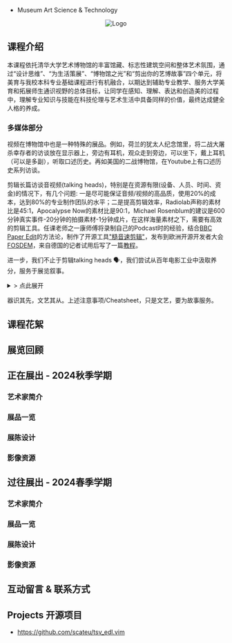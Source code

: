  - Museum Art Science & Technology

<p align="center">
  <img style="max-width:400px" src="https://mast-thu.github.io/logo.png" alt="Logo"/>
</p>

## 课程介绍

本课程依托清华大学艺术博物馆的丰富馆藏、标志性建筑空间和整体艺术氛围，通过“设计思维”、“为生活策展”、“博物馆之光”和“剪出你的艺博故事”四个单元，将美育与我校本科专业基础课程进行有机融合，以期达到辅助专业教学、服务大学美育和拓展师生通识视野的总体目标，让同学在感知、理解、表达和创造美的过程中，理解专业知识与技能在科技伦理与艺术生活中具备同样的价值，最终达成健全人格的养成。


### 多媒体部分

视频在博物馆中也是一种特殊的展品。例如，荷兰的犹太人纪念馆里，将二战大屠杀幸存者的访谈放在显示器上，旁边有耳机，观众走到旁边，可以坐下，戴上耳机（可以是多副），听取口述历史。再如美国的二战博物馆，在Youtube上有口述历史系列访谈。

剪辑长篇访谈音视频(talking heads)，特别是在资源有限(设备、人员、时间、资金)的情况下，有几个问题: 一是尽可能保证音频/视频的高品质，使用20%的成本，达到80%的专业制作团队的水平；二是提高剪辑效率，Radiolab声称的素材比是45:1，Apocalypse Now的素材比是90:1，Michael Rosenblum的建议是600分钟真实事件-20分钟的拍摄素材-1分钟成片，在这样海量素材之下，需要有高效的剪辑工具。任课老师之一康师傅将录制自己的Podcast时的经验，结合[BBC Paper Edit](https://bbcnewslabs.co.uk/projects/digital-paper-edit/)的方法论，制作了开源工具["糙音速剪辑"](https://github.com/scateu/tsv_edl.vim)，发布到欧洲开源开发者大会[FOSDEM](https://fosdem.org/2024/schedule/event/fosdem-2024-2804-edit-video-audio-with-or-without-vim/)，来自德国的记者试用后写了一篇[教程](https://zerwuerfnis.org/paper-cut-audio-editing-for-radio-journalism)。



进一步，我们不止于剪辑talking heads 🗣️，我们尝试从百年电影工业中汲取养分，服务于展览叙事。

<details markdown="1"><summary> > 点此展开 </summary>

 - 多机位(Multicam): 采访中多机位的必要性: 把说话过程剪断，会使人的变化显得跳跃。而人类的视觉对于小的变化很敏感，但对于大的角度变化(大于30度的机位变化，30度原则)反而可以接受。在谈话的剪断跳跃点需要切到另一台摄像机，才能显得比较自然。
 - 多机位-好声音: 使用另一只手机作为录音机，近场收声。以击掌代替场记版🎬
 - 180度原则(不要越轴)，30度原则(机位变化要大)
 - 景别: 如音阶，不要跑调，记住各景别的高度(下缘)，如CU(到肩)，BCU(Big Close-Up, 也称Choke，掐脖)，ECU(Extreme CU, 也称意大利西部片CU，只拍眼)，MS，WS等。尽可能使用标准景别语言。
 - Interview的拍法 - BBC的Mojo持机法: 左手抱在右腋下撑住右肘，右手持手机(镜头一定擦干净)，作奥特曼状，构图使受访人在画面左侧看向右(或居右侧看向左)，直视采访人，而非镜头。
 - 视线: Eye line match: 画面双方地位要平等，眼睛的位置要平齐，眼看向的角度要对称。
 - 目光坚定: 受访者看向的位置一定要固定，且只能看向一个人，平行于地面; 向上或向下，或斜视，或视线忽左忽右，可以将采访者打造成反派。
 - B-roll的拍法 - Michael Roseblum 的 5-shot 方法，在BBC、汤森等新闻机构广泛使用。擦干净镜头，一动不动，屏住呼吸，以下5步各拍10秒。
  1. CU on action(手) 
  2. CU on face 
  3. WS on both 
  4. OTS(Over the Shoulder，也称PoV，Point of view，主观视觉) 
  5. 任意creative角度
 - "Shoot where it's not": 抢占先机，例如拍门把手，守画面而等受访者入；
 - "Let her leave": 同时在受访者离开画面后，不要追着画面，让受访者离开画面，观众自然会想去看受访者去哪里了，即为一个非常好的剪辑点。
 - 结构风格: Michael Rosenblum 的 "Wow - Pirate - Star - Arc of story - Conclusion" 方法，每一个部分都是5 shots方法拍摄
 - 结构风格: Establishing Shots + B-roll over talking heads，不会出差错，四平八稳
 - 画面时长: 以自然语速能完整描述画面的时长为宜
 - 画面时长: Walter Murch经常会练习以正常速度播放，在剪辑点按下空格暂停，像打靶。如果多次打靶都打到同一个位置上，则证明剪辑点是精确的。
 - Cut on matched action: 比如电影Matrix中，Morpheus的转身，由Master shot转为CU。
 - Cut near the blink of an eye: In the blink of an eye书中，作者Walter Murch认为，人的眨眼表示对信息的接收完成，眨眼类似于存盘，在观众或演员的自然眨眼点处剪辑，也是较好的位置。
 - Inserts, Cutaway: 都属于B-roll，但Insert和主画面之间动作连贯，比如主画面在拧一个旋钮，Insert可以拍拧旋钮的动作；比如上菜，盘子由服务员贴近桌子的那一刻，就可以变到盘子内容特写了(包括服务员的手)。据说片场中专门会有Insert Day，专门留最后一天拍所需要的Inserts。这一点，借鉴之，采访后补拍对应的B-roll。
 - Reaction, Kuleshov effect; 但滥用Reaction Shots不吉利。
 - 音画时机: Always J Cut - Steve Audette of PBS
 - 音画时机: MTV，剪辑点先于重拍出现，就像闪电打雷轰隆隆。
 - 剪辑时机: 对话双方，一方说完话镜头应该立即切到对方，若多停留，则可能造成此方说话者被打造成反派。
 - Plan: 一页纸的script为一分钟，场记在script上标线的作用
 - Plan: 使用Spreadsheet来规划也是有效的办法
 - Plan: Michael Rosenblum也建议用纸和笔画出剪辑软件的时间线，V1 A1 A2, Sound bites, Narration，是行之有效的方法

如Walter Murch的Rule of 6: 
1. Emotion - 51%
2. Story - 23%
3. Rhythm - 10%
4. Eye-trace - 7%
5. Two-dimensional plane of screen - 5%
6. Three-dimensional space of action - 4%

给观者带来的情感永远是最重要的。

参考:
 - In the blink of an eye, by Walter Murch
 - iPhone Millionaire How to Create and Sell Cutting-Edge Video, by Michael Rosenblum
 - 纪录片 The Cutting Edge - The Magic of Movie Editing

</details>

器识其先，文艺其从。上述注意事项/Cheatsheet，只是文艺，要为故事服务。


## 课程花絮

## 展览回顾

## 正在展出 - 2024秋季学期

### 艺术家简介

### 展品一览

### 展陈设计

### 影像资源

## 过往展出 - 2024春季学期

### 艺术家简介

### 展品一览

### 展陈设计

### 影像资源

## 互动留言 & 联系方式

## Projects 开源项目

 - <https://github.com/scateu/tsv_edl.vim>

